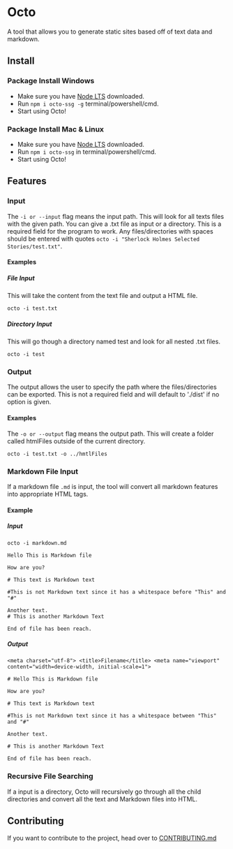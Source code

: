 # Octo

A tool that allows you to generate static sites based off of text data and markdown.

## Install

### Package Install Windows

- Make sure you have [Node LTS](https://nodejs.org/en/download/) downloaded.
- Run `npm i octo-ssg -g` terminal/powershell/cmd.
- Start using Octo!

### Package Install Mac & Linux

- Make sure you have [Node LTS](https://nodejs.org/en/download/) downloaded.
- Run `npm i octo-ssg` in terminal/powershell/cmd.
- Start using Octo!

## Features

### Input

The `-i or --input` flag means the input path. This will look for all texts files with the given path. You can give a .txt file as input or a directory. This is a required field for the program to work. Any files/directories with spaces should be entered with quotes `octo -i "Sherlock Holmes Selected Stories/test.txt"`.

#### Examples

##### File Input

This will take the content from the text file and output a HTML file.

`octo -i test.txt`

##### Directory Input

This will go though a directory named test and look for all nested .txt files.

`octo -i test`

### Output

The output allows the user to specify the path where the files/directories can be exported. This is not a required field and will default to './dist' if no option is given.

#### Examples

The `-o or --output` flag means the output path. This will create a folder called htmlFiles outside of the current directory.

`octo -i test.txt -o ../hmtlFiles`

### Markdown File Input

If a markdown file `.md` is input, the tool will convert all markdown features into appropriate HTML tags.

#### Example

##### Input

`octo -i markdown.md`

```
Hello This is Markdown file

How are you?

# This text is Markdown text

#This is not Markdown text since it has a whitespace before "This" and "#"

Another text.
# This is another Markdown Text

End of file has been reach.
```

##### Output

```
<meta charset="utf-8"> <title>Filename</title> <meta name="viewport" content="width=device-width, initial-scale=1">

# Hello This is Markdown file

How are you?

# This text is Markdown text

#This is not Markdown text since it has a whitespace between "This" and "#"

Another text.

# This is another Markdown Text

End of file has been reach.

```

### Recursive File Searching

If a input is a directory, Octo will recursively go through all the child directories and convert all the text and Markdown files into HTML.

## Contributing

If you want to contribute to the project, head over to [CONTRIBUTING.md](https://github.com/LuigiZaccagnini/octo/blob/main/CONTRIBUTING.md)
